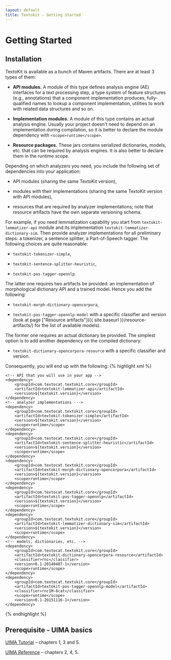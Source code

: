 ```yaml
---
layout: default
title: Textokit – Getting Started
---
```

# Getting Started

## Installation
TextoKit is available as a bunch of Maven artifacts.
There are at least 3 types of them:

* __API modules.__ A module of this type defines analysis engine (AE) interfaces for a text processing step,
a type system of feature structures (e.g., annotations) that a component implementation produces,
fully-qualified names to lookup a component implementation,
utilities to work with related data structures and so on.

* __Implementation modules.__ A module of this type contains an actual analysis engine.
Usually your project doesn't need to depend on an implementation during compilation,
so it is better to declare the module dependency with `<scope>runtime</scope>`.

* __Resource packages.__ These jars contains serialized dictionaries, models, etc.
that can be required by analysis engines. It is also better to declare them in the runtime scope.

Depending on which analyzers you need, you include the following set of dependencies
into your application:

* API modules (sharing the same TextoKit version),

* modules with their implementations (sharing the same TextoKit version with API modules),

* resources that are required by analyzer implementations;
note that resource artifacts have the own separate versioning schema.

For example, if you need lemmatization capability you start from `textokit-lemmatizer-api` module
and its implementation `textokit-lemmatizer-dictionary-sim`.
Then provide analyzer implementations for all preliminary steps: a tokenizer, a sentence splitter, a Part-of-Speech tagger.
The following choices are quite reasonable:

* `textokit-tokenizer-simple`,

* `textokit-sentence-splitter-heuristic`,

* `textokit-pos-tagger-opennlp`.

The latter one requires two artifacts be provided: an implementation of morphological dictionary API
and a trained model. Hence you add the following:

* `textokit-morph-dictionary-opencorpora`,

* `textokit-pos-tagger-opennlp-model` with a specific classifier and version
(look at page ["Resource artifacts"]({{ site.baseurl }}/resource-artifacts/) for the list of available models).

The former one requires an actual dictionary be provided.
The simplest option is to add another dependency on the compiled dictionary:

* `textokit-dictionary-opencorpora-resource` with a specific classifier and version.

Consequently, you will end up with the following:
{% highlight xml %}

    <!-- API that you will use in your app -->
    <dependency>
        <groupId>com.textocat.textokit.core</groupId>
        <artifactId>textokit-lemmatizer-api</artifactId>
        <version>${textokit.version}</version>
    </dependency>
    <!-- analyzer implementations --->
    <dependency>
        <groupId>com.textocat.textokit.core</groupId>
        <artifactId>textokit-tokenizer-simple</artifactId>
        <version>${textokit.version}</version>
        <scope>runtime</scope>
    </dependency>
    <dependency>
        <groupId>com.textocat.textokit.core</groupId>
        <artifactId>textokit-sentence-splitter-heuristic</artifactId>
        <version>${textokit.version}</version>
        <scope>runtime</scope>
    </dependency>
    <dependency>
        <groupId>com.textocat.textokit.core</groupId>
        <artifactId>textokit-morph-dictionary-opencorpora</artifactId>
        <version>${textokit.version}</version>
        <scope>runtime</scope>
    </dependency>
    <dependency>
        <groupId>com.textocat.textokit.core</groupId>
        <artifactId>textokit-pos-tagger-opennlp</artifactId>
        <version>${textokit.version}</version>
        <scope>runtime</scope>
    </dependency>
    <dependency>
        <groupId>com.textocat.textokit.core</groupId>
        <artifactId>textokit-lemmatizer-dictionary-sim</artifactId>
        <version>${textokit.version}</version>
        <scope>runtime</scope>
    </dependency>
    <!-- models, dictionaries, etc. -->
    <dependency>
        <groupId>com.textocat.textokit.core</groupId>
        <artifactId>textokit-dictionary-opencorpora-resource</artifactId>
        <classifier>rnc</classifier>
        <version>0.1-20140407-1</version>
        <scope>runtime</scope>
    </dependency>
    <dependency>
        <groupId>com.textocat.textokit.core</groupId>
        <artifactId>textokit-pos-tagger-opennlp-model</artifactId>
        <classifier>rnc1M-8cat</classifier>
        <scope>runtime</scope>
        <version>0.1-20151116-1</version>
    </dependency>
{% endhighlight %}

## Prerequisite - UIMA basics
[UIMA Tutorial](http://uima.apache.org/d/uimaj-current/tutorials_and_users_guides.html) – chapters 1, 3 and 5.

[UIMA Reference](http://uima.apache.org/d/uimaj-current/references.html) – chapters 2, 4, 5.
